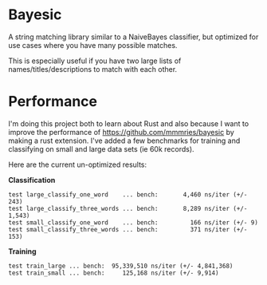 # Bayesic

A string matching library similar to a NaiveBayes classifier, but optimized for use cases where you have many possible matches.

This is especially useful if you have two large lists of names/titles/descriptions to match with each other.

# Performance

I'm doing this project both to learn about Rust and also because I want to improve the performance of https://github.com/mmmries/bayesic by making a rust extension.
I've added a few benchmarks for training and classifying on small and large data sets (ie 60k records).

Here are the current un-optimized results:

**Classification**

```
test large_classify_one_word    ... bench:       4,460 ns/iter (+/- 243)
test large_classify_three_words ... bench:       8,289 ns/iter (+/- 1,543)
test small_classify_one_word    ... bench:         166 ns/iter (+/- 9)
test small_classify_three_words ... bench:         371 ns/iter (+/- 153)
```

**Training**

```
test train_large ... bench:  95,339,510 ns/iter (+/- 4,841,368)
test train_small ... bench:     125,168 ns/iter (+/- 9,914)
```